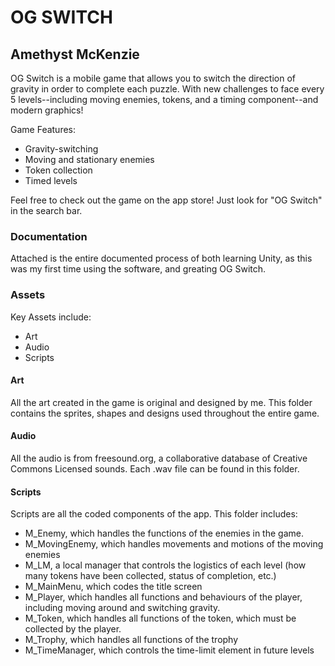 # OG SWITCH
## Amethyst McKenzie

OG Switch is a mobile game that allows you to switch the direction of gravity in order to complete each puzzle. With new challenges to face every 5 levels--including moving enemies, tokens, and a timing component--and modern graphics!

Game Features:
* Gravity-switching
* Moving and stationary enemies
* Token collection
* Timed levels

Feel free to check out the game on the app store! Just look for "OG Switch" in the search bar.

### Documentation
Attached is the entire documented process of both learning Unity, as this was my first time using the software, and greating OG Switch.

### Assets

Key Assets include:
* Art
* Audio
* Scripts

#### Art
All the art created in the game is original and designed by me. This folder contains the sprites, shapes and designs used throughout the entire game.

#### Audio
All the audio is from freesound.org, a collaborative database of Creative Commons Licensed sounds. Each .wav file can be found in this folder.

#### Scripts
Scripts are all the coded components of the app. This folder includes:
* M_Enemy, which handles the functions of the enemies in the game. 
* M_MovingEnemy, which handles movements and motions of the moving enemies
* M_LM, a local manager that controls the logistics of each level (how many tokens have been collected, status of completion, etc.)
* M_MainMenu, which codes the title screen
* M_Player, which handles all functions and behaviours of the player, including moving around and switching gravity. 
* M_Token, which handles all functions of the token, which must be collected by the player. 
* M_Trophy, which handles all functions of the trophy
* M_TimeManager, which controls the time-limit element in future levels

